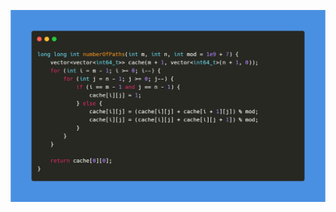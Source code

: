 ![](https://github.com/archishmanghos/code-images/blob/master/GFG/Count-all-possible-paths-from-top-left-to-bottom-right.png)